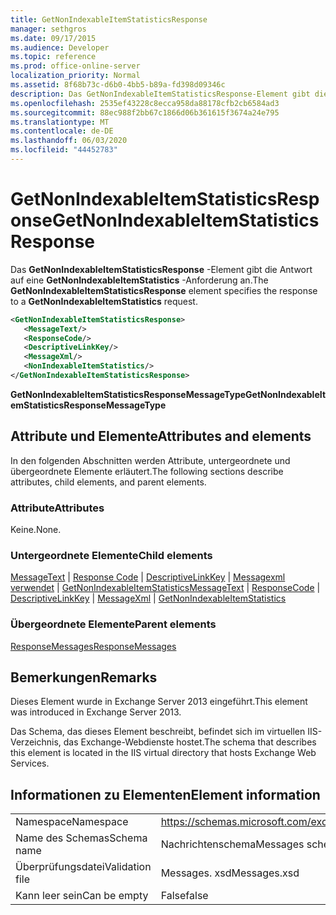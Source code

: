 ```yaml
---
title: GetNonIndexableItemStatisticsResponse
manager: sethgros
ms.date: 09/17/2015
ms.audience: Developer
ms.topic: reference
ms.prod: office-online-server
localization_priority: Normal
ms.assetid: 8f68b73c-d6b0-4bb5-b89a-fd398d09346c
description: Das GetNonIndexableItemStatisticsResponse-Element gibt die Antwort auf eine GetNonIndexableItemStatistics-Anforderung an.
ms.openlocfilehash: 2535ef43228c8ecca958da88178cfb2cb6584ad3
ms.sourcegitcommit: 88ec988f2bb67c1866d06b361615f3674a24e795
ms.translationtype: MT
ms.contentlocale: de-DE
ms.lasthandoff: 06/03/2020
ms.locfileid: "44452783"
---
```

# <a name="getnonindexableitemstatisticsresponse"></a><span data-ttu-id="eaaa9-103">GetNonIndexableItemStatisticsResponse</span><span class="sxs-lookup"><span data-stu-id="eaaa9-103">GetNonIndexableItemStatisticsResponse</span></span>

<span data-ttu-id="eaaa9-104">Das **GetNonIndexableItemStatisticsResponse** -Element gibt die Antwort auf eine **GetNonIndexableItemStatistics** -Anforderung an.</span><span class="sxs-lookup"><span data-stu-id="eaaa9-104">The **GetNonIndexableItemStatisticsResponse** element specifies the response to a **GetNonIndexableItemStatistics** request.</span></span> 
  
```XML
<GetNonIndexableItemStatisticsResponse>
   <MessageText/>
   <ResponseCode/>
   <DescriptiveLinkKey/>
   <MessageXml/>
   <NonIndexableItemStatistics/>
</GetNonIndexableItemStatisticsResponse>
```

 <span data-ttu-id="eaaa9-105">**GetNonIndexableItemStatisticsResponseMessageType**</span><span class="sxs-lookup"><span data-stu-id="eaaa9-105">**GetNonIndexableItemStatisticsResponseMessageType**</span></span>
## <a name="attributes-and-elements"></a><span data-ttu-id="eaaa9-106">Attribute und Elemente</span><span class="sxs-lookup"><span data-stu-id="eaaa9-106">Attributes and elements</span></span>

<span data-ttu-id="eaaa9-107">In den folgenden Abschnitten werden Attribute, untergeordnete und übergeordnete Elemente erläutert.</span><span class="sxs-lookup"><span data-stu-id="eaaa9-107">The following sections describe attributes, child elements, and parent elements.</span></span>
  
### <a name="attributes"></a><span data-ttu-id="eaaa9-108">Attribute</span><span class="sxs-lookup"><span data-stu-id="eaaa9-108">Attributes</span></span>

<span data-ttu-id="eaaa9-109">Keine.</span><span class="sxs-lookup"><span data-stu-id="eaaa9-109">None.</span></span>
  
### <a name="child-elements"></a><span data-ttu-id="eaaa9-110">Untergeordnete Elemente</span><span class="sxs-lookup"><span data-stu-id="eaaa9-110">Child elements</span></span>

<span data-ttu-id="eaaa9-111">[MessageText](messagetext.md)  |  [Response Code](responsecode.md)  |  [DescriptiveLinkKey](descriptivelinkkey.md)  |  [Messagexml verwendet](messagexml.md)  |  [GetNonIndexableItemStatistics](getnonindexableitemstatistics.md)</span><span class="sxs-lookup"><span data-stu-id="eaaa9-111">[MessageText](messagetext.md) | [ResponseCode](responsecode.md) | [DescriptiveLinkKey](descriptivelinkkey.md) | [MessageXml](messagexml.md) | [GetNonIndexableItemStatistics](getnonindexableitemstatistics.md)</span></span>
  
### <a name="parent-elements"></a><span data-ttu-id="eaaa9-112">Übergeordnete Elemente</span><span class="sxs-lookup"><span data-stu-id="eaaa9-112">Parent elements</span></span>

[<span data-ttu-id="eaaa9-113">ResponseMessages</span><span class="sxs-lookup"><span data-stu-id="eaaa9-113">ResponseMessages</span></span>](responsemessages.md)
  
## <a name="remarks"></a><span data-ttu-id="eaaa9-114">Bemerkungen</span><span class="sxs-lookup"><span data-stu-id="eaaa9-114">Remarks</span></span>

<span data-ttu-id="eaaa9-115">Dieses Element wurde in Exchange Server 2013 eingeführt.</span><span class="sxs-lookup"><span data-stu-id="eaaa9-115">This element was introduced in Exchange Server 2013.</span></span>
  
<span data-ttu-id="eaaa9-116">Das Schema, das dieses Element beschreibt, befindet sich im virtuellen IIS-Verzeichnis, das Exchange-Webdienste hostet.</span><span class="sxs-lookup"><span data-stu-id="eaaa9-116">The schema that describes this element is located in the IIS virtual directory that hosts Exchange Web Services.</span></span>
  
## <a name="element-information"></a><span data-ttu-id="eaaa9-117">Informationen zu Elementen</span><span class="sxs-lookup"><span data-stu-id="eaaa9-117">Element information</span></span>

|||
|:-----|:-----|
|<span data-ttu-id="eaaa9-118">Namespace</span><span class="sxs-lookup"><span data-stu-id="eaaa9-118">Namespace</span></span>  <br/> |https://schemas.microsoft.com/exchange/services/2006/messages  <br/> |
|<span data-ttu-id="eaaa9-119">Name des Schemas</span><span class="sxs-lookup"><span data-stu-id="eaaa9-119">Schema name</span></span>  <br/> |<span data-ttu-id="eaaa9-120">Nachrichtenschema</span><span class="sxs-lookup"><span data-stu-id="eaaa9-120">Messages schema</span></span>  <br/> |
|<span data-ttu-id="eaaa9-121">Überprüfungsdatei</span><span class="sxs-lookup"><span data-stu-id="eaaa9-121">Validation file</span></span>  <br/> |<span data-ttu-id="eaaa9-122">Messages. xsd</span><span class="sxs-lookup"><span data-stu-id="eaaa9-122">Messages.xsd</span></span>  <br/> |
|<span data-ttu-id="eaaa9-123">Kann leer sein</span><span class="sxs-lookup"><span data-stu-id="eaaa9-123">Can be empty</span></span>  <br/> |<span data-ttu-id="eaaa9-124">False</span><span class="sxs-lookup"><span data-stu-id="eaaa9-124">false</span></span>  <br/> |
   

